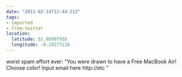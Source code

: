 ```yaml
---
date: "2011-02-14T12:44:21Z"
tags:
- imported
- from-twitter
location:
  latitude: 51.80907916
  longitude: -0.19277118
---
```

worst spam effort ever: “You were drawn to have a Free MacBook Air! Choose color! Input email here http://etc ”
